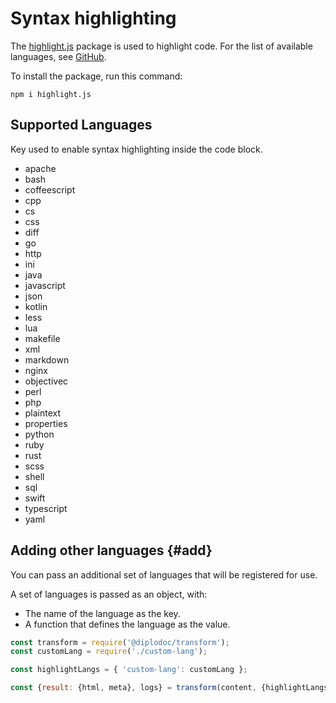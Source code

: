# Syntax highlighting

The [highlight.js](https://www.npmjs.com/package/highlight.js) package is used to highlight code. For the list of available languages, see [GitHub](https://github.com/highlightjs/highlight.js/tree/master/src/languages).

To install the package, run this command:

```shell
npm i highlight.js
```

## Supported Languages

Key used to enable syntax highlighting inside the code block.

* apache
* bash
* coffeescript
* cpp
* cs
* css
* diff
* go
* http
* ini
* java
* javascript
* json
* kotlin
* less
* lua
* makefile
* xml
* markdown
* nginx
* objectivec
* perl
* php
* plaintext
* properties
* python
* ruby
* rust
* scss
* shell
* sql
* swift
* typescript
* yaml

## Adding other languages {#add}

You can pass an additional set of languages that will be registered for use.

A set of languages is passed as an object, with:

* The name of the language as the key.
* A function that defines the language as the value.

```javascript
const transform = require('@diplodoc/transform');
const customLang = require('./custom-lang');

const highlightLangs = { 'custom-lang': customLang };

const {result: {html, meta}, logs} = transform(content, {highlightLangs});
```
